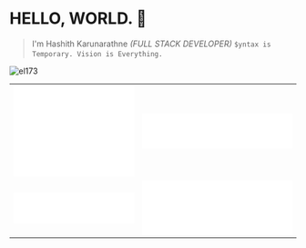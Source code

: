# HELLO, WORLD. 👋

> I'm Hashith Karunarathne *(FULL STACK DEVELOPER)* `$yntax is Temporary. Vision is Everything.`

<p align="left"> <img src="https://komarev.com/ghpvc/?username=el173&color=brightgreen" alt="el173" /> </p>

<table>
  <tr>
    <td><img align="center" src="/github-metrics.svg" alt="el173" width="300"></td>
    <td><img align="center" src="/metrics.plugin.repositories.svg" alt="el173" width="500"></td>
  </tr>
  <tr>
    <td><img align="center" src="/metrics.plugin.languages.svg" alt="el173" width="400"></td>
    <td><img align="center" src="/metrics.plugin.stargazers.svg" alt="el173" width="400"></td> 
  </tr>
</table>


[//]: <img align="left" width="50%" src="https://github-readme-stats.vercel.app/api?username=el173&show_icons=true&theme=dracula" alt="el173" />
 
[//]: <img align="right" style="float:right;" width="45%" src="https://github-readme-stats.vercel.app/api/top-langs/?username=el173&layout=compact&theme=dracula" alt="el173" />
